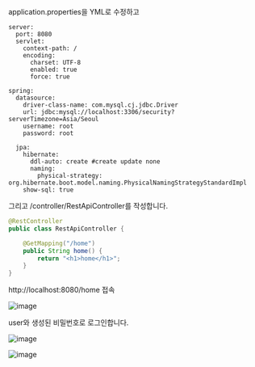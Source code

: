 application.properties을 YML로 수정하고 

```YML
server:
  port: 8080
  servlet:
    context-path: /
    encoding:
      charset: UTF-8
      enabled: true
      force: true

spring:
  datasource:
    driver-class-name: com.mysql.cj.jdbc.Driver
    url: jdbc:mysql://localhost:3306/security?serverTimezone=Asia/Seoul
    username: root
    password: root

  jpa:
    hibernate:
      ddl-auto: create #create update none
      naming:
        physical-strategy: org.hibernate.boot.model.naming.PhysicalNamingStrategyStandardImpl
    show-sql: true
```

그리고 /controller/RestApiController를 작성합니다.

```JAVA
@RestController
public class RestApiController {

    @GetMapping("/home")
    public String home() {
        return "<h1>home</h1>";
    }
}
```

http://localhost:8080/home 접속

![image](https://user-images.githubusercontent.com/79847020/145776921-f3d5669e-6df2-4a77-a4d2-72b2b88f2a30.png)

user와 생성된 비밀번호로 로그인합니다.

![image](https://user-images.githubusercontent.com/79847020/145776835-e7b8079f-99b7-43f0-956f-3daa2a6e9634.png)

![image](https://user-images.githubusercontent.com/79847020/145776993-5fc2d83a-013e-4ebf-92ee-9cb466d5740f.png)




